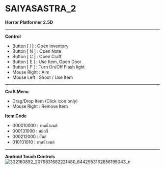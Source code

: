 # SAIYASASTRA_2
**Horror Platformer 2.5D**

--------------------------
**Control**
- Button [ I ] : Open Inventory 
- Button [ N ] : Open Note
- Button [ C ] : Open Craft
- Button [ E ] : Use Item, Open Door
- Button [ F ] : Turn On/Off Flash light
- Mouse Right : Aim
- Mouse Left : Shoot / Use Item
--------------------------------------------
**Craft Menu**
- Drag/Drop Item (Click icon only)
- Mouse Right : Remove Item

**Item Code**
- 000010000 : ขวดน้ำมนต์
- 000131000 : หม้อผี
- 000212000 : ยันต์
- 010101010 : ขวดน้ำมนต์

--------------------------------------------
**Android Touch Controls**
![332160892_2079831682221480_6442953162856195043_n](https://user-images.githubusercontent.com/31787868/221397007-d6271166-3962-430b-b3af-617086997ddd.jpg)
